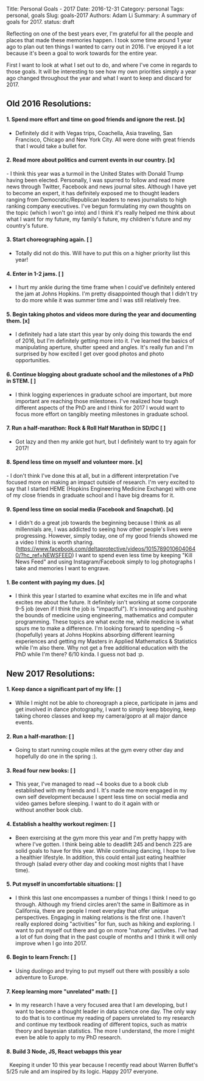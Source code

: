 Title: Personal Goals - 2017
Date: 2016-12-31
Category: personal
Tags: personal, goals
Slug: goals-2017
Authors: Adam Li
Summary: A summary of goals for 2017.
status: draft

Reflecting on one of the best years ever, I'm grateful for all the people and places that made these memories happen. I took some time around 1 year ago to plan out ten things I wanted to carry out in 2016. I've enjoyed it a lot because it's been a goal to work towards for the entire year.

First I want to look at what I set out to do, and where I've come in regards to those goals. It will be interesting to see how my own priorities simply a year ago changed throughout the year and what I want to keep and discard for 2017.

## Old 2016 Resolutions:

#### 1. Spend more effort and time on good friends and ignore the rest. [x]
- Definitely did it with Vegas trips, Coachella, Asia traveling, San Francisco, Chicago and New York City. All were done with great friends that I would take a bullet for.

#### 2. Read more about politics and current events in our country. [x]
- I think this year was a turmoil in the United States with Donald Trump having been elected. Personally, I was spurred to follow and read more news through Twitter, Facebook and news journal sites. Although I have yet to become an expert, it has definitely exposed me to thought leaders ranging from Democratic/Republican leaders to news journalists to high ranking company executives. I've begun formulating my own thoughts on the topic (which I won't go into) and I think it's really helped me think about what I want for my future, my family's future, my children's future and my country's future.

#### 3. Start choreographing again. [ ]
- Totally did not do this. Will have to put this on a higher priority list this year!

#### 4. Enter in 1-2 jams. [ ]
- I hurt my ankle during the time frame when I could've definitely entered the jam at Johns Hopkins. I'm pretty disappointed though that I didn't try to do more while it was summer time and I was still relatively free.

#### 5. Begin taking photos and videos more during the year and documenting them. [x]
- I definitely had a late start this year by only doing this towards the end of 2016, but I'm definitely getting more into it. I've learned the basics of manipulating aperture, shutter speed and angles. It's really fun and I'm surprised by how excited I get over good photos and photo opportunities.

#### 6. Continue blogging about graduate school and the milestones of a PhD in STEM. [ ]
- I think logging experiences in graduate school are important, but more important are reaching those milestones. I've realized how tough different aspects of the PhD are and I think for 2017 I would want to focus more effort on tangibly meeting milestones in graduate school.

#### 7. Run a half-marathon: Rock & Roll Half Marathon in SD/DC [ ]
- Got lazy and then my ankle got hurt, but I definitely want to try again for 2017!

#### 8. Spend less time on myself and volunteer more. [x]
- I don't think I've done this at all, but in a different interpretation I've focused more on making an impact outside of research. I'm very excited to say that I started HEME (Hopkins Engineering Medicine Exchange) with one of my close friends in graduate school and I have big dreams for it.

#### 9. Spend less time on social media (Facebook and Snapchat). [x]
- I didn't do a great job towards the beginning because I think as all millennials are, I was addicted to seeing how other people's lives were progressing. However, simply today, one of my good friends showed me a video I think is worth sharing. (https://www.facebook.com/deltaprotective/videos/10157890106040640/?hc_ref=NEWSFEED) I want to spend even less time by keeping "Kill News Feed" and using Instagram/Facebook simply to log photographs I take and memories I want to engrave.

#### 1. Be content with paying my dues. [x]
- I think this year I started to examine what excites me in life and what excites me about the future. It definitely isn't working at some corporate 9-5 job (even if I think the job is "impactful"). It's innovating and pushing the bounds of medicine using engineering, mathematics and computer programming. These topics are what excite me, while medicine is what spurs me to make a difference. I'm looking forward to spending ~5 (hopefully) years at Johns Hopkins absorbing different learning experiences and getting my Masters in Applied Mathematics & Statistics while I'm also there. Why not get a free additional education with the PhD while I'm there?
6/10 kinda. I guess not bad :p.

## New 2017 Resolutions:
#### 1. Keep dance a significant part of my life: [ ]
- While I might not be able to choreograph a piece, participate in jams and get involved in dance photography, I want to simply keep bboying, keep taking choreo classes and keep my camera/gopro at all major dance events.

#### 2. Run a half-marathon: [ ]
- Going to start running couple miles at the gym every other day and hopefully do one in the spring :).

#### 3. Read four new books: [ ]
- This year, I've managed to read ~4 books due to a book club established with my friends and I. It's made me more engaged in my own self development because I spent less time on social media and video games before sleeping. I want to do it again with or without another book club.

#### 4. Establish a healthy workout regimen: [ ]
- Been exercising at the gym more this year and I'm pretty happy with where I've gotten. I think being able to deadlift 245 and bench 225 are solid goals to have for this year. While continuing dancing, I hope to live a healthier lifestyle. In addition, this could entail just eating healthier through (salad every other day and cooking most nights that I have time).

#### 5. Put myself in uncomfortable situations: [ ]
- I think this last one encompasses a number of things I think I need to go through. Although my friend circles aren't the same in Baltimore as in California, there are people I meet everyday that offer unique perspectives. Engaging in making relations is the first one. I haven't really explored doing "activities" for fun, such as hiking and exploring. I want to put myself out there and go on more "naturey" activites. I've had a lot of fun doing that in the past couple of months and I think it will only improve when I go into 2017.

#### 6. Begin to learn French: [ ]
- Using duolingo and trying to put myself out there with possibly a solo adventure to Europe.

#### 7. Keep learning more "unrelated" math: [ ]
- In my research I have a very focused area that I am developing, but I want to become a thought leader in data science one day. The only way to do that is to continue my reading of papers unrelated to my research and continue my textbook reading of different topics, such as matrix theory and bayesian statistics. The more I understand, the more I might even be able to apply to my PhD research.

#### 8. Build 3 Node, JS, React webapps this year
 
Keeping it under 10 this year because I recently read about Warren Buffet's 5/25 rule and am inspired by its logic. Happy 2017 everyone.